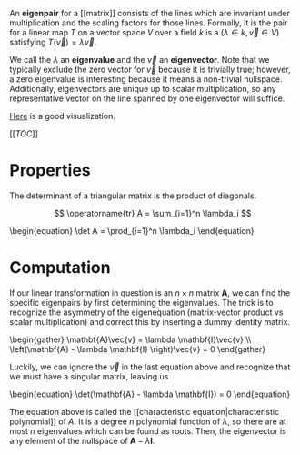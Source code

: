 An **eigenpair** for a [[matrix]] consists of the lines which are invariant under multiplication and the scaling factors for those lines. Formally, it is the pair for a linear map $T$ on a vector space $V$ over a field $k$ is a $(\lambda \in k, \vec{v} \in V)$ satisfying $T\left(\vec{v}\right) = \lambda \vec{v}$.

We call the $\lambda$ an **eigenvalue** and the $\vec{v}$ an **eigenvector**. Note that we typically exclude the zero vector for $\vec{v}$ because it is trivially true; however, a zero eigenvalue is interesting because it means a non-trivial nullspace. Additionally, eigenvectors are unique up to scalar multiplication, so any representative vector on the line spanned by one eigenvector will suffice.

[Here](https://setosa.io/ev/eigenvectors-and-eigenvalues/) is a good visualization.

[[_TOC_]]

# Properties

The determinant of a triangular matrix is the product of diagonals. 


$$
\operatorname{tr}  A = \sum_{i=1}^n \lambda_i
$$

\begin{equation}
\det A = \prod_{i=1}^n \lambda_i
\end{equation}


# Computation

If our linear transformation in question is an $n \times n$ matrix $\mathbf{A}$, we can find the specific eigenpairs by first determining the eigenvalues. The trick is to recognize the asymmetry of the eigenequation (matrix-vector product vs scalar multiplication) and correct this by inserting a dummy identity matrix.


\begin{gather}
\mathbf{A}\vec{v} = \lambda \mathbf{I}\vec{v} \\\\\
\left(\mathbf{A} - \lambda \mathbf{I} \right)\vec{v} = 0
\end{gather}

Luckily, we can ignore the $\vec{v}$ in the last equation above and recognize that we must have a singular matrix, leaving us

\begin{equation}
\det(\mathbf{A} - \lambda \mathbf{I}) = 0
\end{equation}

The equation above is called the [[characteristic equation|characteristic polynomial]] of $A$. It is a degree $n$ polynomial function of $\lambda$, so there are at most $n$ eigenvalues which can be found as roots. Then, the eigenvector is any element of the nullspace of $\mathbf{A} - \lambda\mathbf{I}$.
